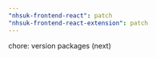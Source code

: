 ```yaml
---
"nhsuk-frontend-react": patch
"nhsuk-frontend-react-extension": patch
---
```


chore: version packages (next)
